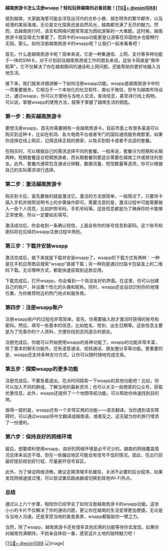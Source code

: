 **越南旅游卡怎么注册wsapp？轻松玩转越南的必备技能！[[TG💪+ @esim1088](https://t.me/s/esim1088)]**

提到越南，大家脑海里可能会浮现出河内的古朴小巷、胡志明市的繁华都市，以及岘港的美丽海滩。无论是文化探索还是自然风光，越南都充满了无尽的魅力。然而，去越南旅行时，语言和网络问题常常成为困扰游客的一大难题。这时候，越南旅游卡就显得尤为重要了。而其中的wsapp功能更是让游客在异国他乡也能畅行无阻。那么，如何注册越南旅游卡的wsapp呢？让我们一起来看看吧！

首先，什么是越南旅游卡呢？简单来说，它是一种集通信、上网、支付等多种功能于一体的SIM卡。对于计划前往越南旅游或工作的朋友来说，这张卡简直是“救命稻草”。它不仅解决了你在越南期间的通话和上网问题，还能帮助你更好地融入当地生活。

接下来，我们就来详细讲解一下如何注册wsapp功能。wsapp是越南旅游卡中的一项重要服务，它相当于一个本地化的社交软件，类似于微信，但专为越南市场设计。通过wsapp，你可以方便地与当地人交流，查询信息，甚至进行线上购物。可以说，掌握wsapp的使用方法，就等于掌握了越南生活的钥匙。

### **第一步：购买越南旅游卡**

要想注册wsapp，首先你需要拥有一张越南旅游卡。目前市面上有很多渠道可以购买到这种卡，比如在机场、各大电商平台或者专门的国际通信服务商那里。如果你选择在线上购买，记得选择正规的商家，以免买到假卡或者不合适的套餐。

在购买时，可以根据自己的需求选择不同的套餐。一般来说，套餐分为短期和长期两种。短期套餐适合短期旅游者，而长期套餐则更适合需要在越南工作或居住的朋友。此外，套餐内通常包含通话分钟数、数据流量、短信数量等选项，你可以根据自己的实际需求进行选择。

### **第二步：激活越南旅游卡**

购买到卡后，首先要做的就是激活它。激活的方法很简单，一般情况下，只要将卡插入手机并按照说明书上的步骤操作即可。需要注意的是，激活过程中可能需要输入一些个人信息，比如护照号码、手机号码等。这些信息都是为了确保你的卡能够正常使用，所以一定要如实填写。

激活成功后，你会收到一条确认短信，上面会有你的账号信息和密码。这个账号和密码将在后续的wsapp注册过程中用到。

### **第三步：下载并安装wsapp**

激活完成后，接下来就是下载并安装wsapp了。wsapp的下载方式有两种：一种是在手机应用商店搜索“wsapp”直接下载；另一种则是通过扫描卡包装盒上的二维码下载。无论哪种方式，都能快速获取到这款应用。

下载完成后，打开wsapp，你会看到一个简洁友好的界面。在这里，你可以创建自己的账户，并设置个性化的头像和昵称。同时，wsapp还会自动识别你的地理位置，为你推荐附近的热门地点和服务商。

### **第四步：注册wsapp账户**

注册wsapp账户的过程也非常简单。首先，你需要输入刚才激活时获得的账号和密码。然后，填写一些基本的信息，比如姓名、性别、出生日期等。这些信息主要是为了完善你的个人资料，方便你找到志同道合的朋友。

注册完成后，你就可以开始使用wsapp的各种功能了。wsapp的功能非常丰富，除了基本的聊天功能外，还有语音通话、视频通话、朋友圈分享等功能。更重要的是，wsapp还支持多种支付方式，让你可以随时随地完成交易。

### **第五步：探索wsapp的更多功能**

注册完成后，不要急着退出，花点时间探索一下wsapp的其他功能吧！比如，你可以加入不同的群组，了解当地的最新资讯；也可以关注一些商家的公众号，获取优惠信息。此外，wsapp还提供了一个地图导航功能，可以帮助你快速找到目的地。

值得一提的是，wsapp还有一个非常实用的功能——语言翻译。当你遇到语言障碍时，可以通过wsapp将中文翻译成越南语，或者反之。这无疑为你的旅行增添了一份便利。

### **第六步：保持良好的网络环境**

最后，想要顺利使用wsapp，良好的网络环境是必不可少的。越南的网络覆盖情况总体来说还不错，但在一些偏远地区可能会有信号不佳的情况。因此，在出行前最好提前规划好行程，尽量避开信号盲区。

此外，为了保证网络流畅，建议定期清理手机缓存，关闭不必要的后台程序。如果发现网络速度过慢，可以尝试重启路由器或切换到其他Wi-Fi热点。

### **总结**

通过以上六个步骤，相信你已经学会了如何注册越南旅游卡的wsapp功能。这张小小的卡片不仅解决了你的通讯问题，更让你在越南的生活变得更加便捷。无论是与当地人沟通，还是享受当地的美食美景，wsapp都能助你一臂之力。

当然，除了wsapp，越南旅游卡还有很多其他实用的功能等待你去发现。如果你对越南充满期待，不妨亲自体验一番，感受这片土地的独特魅力吧！

[[TG💪+ @esim1088](https://t.me/s/esim1088) ![Image](https://i.postimg.cc/4NQfJmqS/Snipaste-2025-05-13-00-14-12.png)]